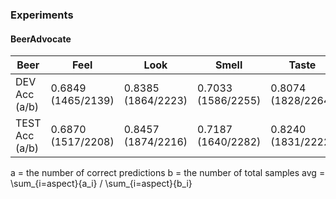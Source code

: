 ### Experiments
#### BeerAdvocate
|        Beer        |        Feel        |        Look        |        Smell       |        Taste       |         Avg        |
|  ----------------  |  ----------------  |  ----------------  |  ----------------  |  ----------------  |  ----------------  |
|   DEV Acc (a/b)    | 0.6849 (1465/2139) | 0.8385 (1864/2223) | 0.7033 (1586/2255) | 0.8074 (1828/2264) | 0.7593 (6743/8881) |
|   TEST Acc (a/b)   | 0.6870 (1517/2208) | 0.8457 (1874/2216) | 0.7187 (1640/2282) | 0.8240 (1831/2222) | 0.7686 (6862/8928) |

a = the number of correct predictions
b = the number of total samples
avg = \sum_{i=aspect}{a_i} / \sum_{i=aspect}{b_i}
